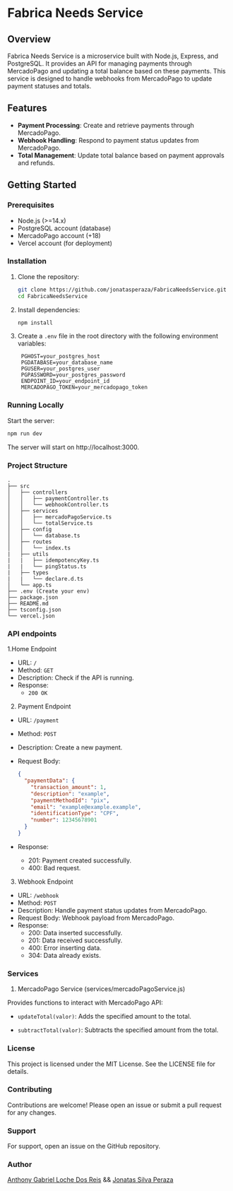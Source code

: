 # Fabrica Needs Service

## Overview

Fabrica Needs Service is a microservice built with Node.js, Express, and PostgreSQL. It provides an API for managing payments through MercadoPago and updating a total balance based on these payments. This service is designed to handle webhooks from MercadoPago to update payment statuses and totals.

## Features

- **Payment Processing**: Create and retrieve payments through MercadoPago.
- **Webhook Handling**: Respond to payment status updates from MercadoPago.
- **Total Management**: Update total balance based on payment approvals and refunds.

## Getting Started

### Prerequisites

- Node.js (>=14.x)
- PostgreSQL account (database)
- MercadoPago account (+18)
- Vercel account (for deployment)

### Installation

1. Clone the repository:

   ```bash
   git clone https://github.com/jonatasperaza/FabricaNeedsService.git
   cd FabricaNeedsService
   ```

2. Install dependencies:

   ```bash
   npm install
   ```

3. Create a `.env` file in the root directory with the following environment variables:

   ```env
    PGHOST=your_postgres_host
    PGDATABASE=your_database_name
    PGUSER=your_postgres_user
    PGPASSWORD=your_postgres_password
    ENDPOINT_ID=your_endpoint_id
    MERCADOPAGO_TOKEN=your_mercadopago_token
    ```

### Running Locally

Start the server:

   ```bash
   npm run dev
   ```

The server will start on http://localhost:3000.

### Project Structure

```
.
├── src
│   ├── controllers
│   │   ├── paymentController.ts
│   │   └── webhookController.ts
│   ├── services
│   │   ├── mercadoPagoService.ts
│   │   └── totalService.ts
│   ├── config
│   │   └── database.ts
│   ├── routes
│   │   └── index.ts
|   ├── utils
|   |   ├── idempotencyKey.ts
|   |   └── pingStatus.ts
|   ├── types
|   |   └── declare.d.ts
│   └── app.ts
├── .env (Create your env)
├── package.json
├── README.md
├── tsconfig.json
└── vercel.json
```

### API endpoints

1.Home Endpoint

- URL: `/`
- Method: `GET`
- Description: Check if the API is running.
- Response:
    - `200 OK`

2. Payment Endpoint

- URL: `/payment`
- Method: `POST`
- Description: Create a new payment.
- Request Body:
    ```json
    {
      "paymentData": {
        "transaction_amount": 1,
        "description": "example",
        "paymentMethodId": "pix",
        "email": "example@example.example",
        "identificationType": "CPF",
        "number": 12345678901
      }
    }

    ```

- Response:
   - 201: Payment created successfully.
   - 400: Bad request.

3. Webhook Endpoint

- URL: `/webhook`
- Method: `POST`
- Description: Handle payment status updates from MercadoPago.
- Request Body: Webhook payload from MercadoPago.
- Response:
   - 200: Data inserted successfully.
   - 201: Data received successfully.
   - 400: Error inserting data.
   - 304: Data already exists.

### Services

1. MercadoPago Service (services/mercadoPagoService.js)

Provides functions to interact with MercadoPago API:

- `updateTotal(valor)`: Adds the specified amount to the total.

- `subtractTotal(valor)`: Subtracts the specified amount from the total.

### License
This project is licensed under the MIT License. See the LICENSE file for details.
### Contributing
Contributions are welcome! Please open an issue or submit a pull request for any changes.
### Support
For support, open an issue on the GitHub repository.
### Author
[Anthony Gabriel Loche Dos Reis](https://github.com/AnthonyLoche) && [Jonatas Silva Peraza](https://github.com/jonatasperaza)










